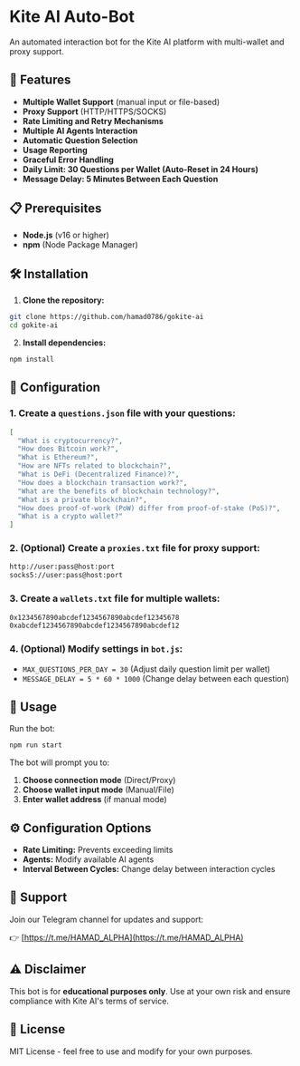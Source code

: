 # Kite AI Auto-Bot

An automated interaction bot for the Kite AI platform with multi-wallet and proxy support.

## 🚀 Features

- **Multiple Wallet Support** (manual input or file-based)
- **Proxy Support** (HTTP/HTTPS/SOCKS)
- **Rate Limiting and Retry Mechanisms**
- **Multiple AI Agents Interaction**
- **Automatic Question Selection**
- **Usage Reporting**
- **Graceful Error Handling**
- **Daily Limit: 30 Questions per Wallet (Auto-Reset in 24 Hours)**
- **Message Delay: 5 Minutes Between Each Question**

## 📋 Prerequisites

- **Node.js** (v16 or higher)
- **npm** (Node Package Manager)

## 🛠️ Installation

1. **Clone the repository:**

```sh
git clone https://github.com/hamad0786/gokite-ai
cd gokite-ai
```

2. **Install dependencies:**

```sh
npm install
```

## 📝 Configuration

### 1. Create a `questions.json` file with your questions:

```json
[
  "What is cryptocurrency?",
  "How does Bitcoin work?",
  "What is Ethereum?",
  "How are NFTs related to blockchain?",
  "What is DeFi (Decentralized Finance)?",
  "How does a blockchain transaction work?",
  "What are the benefits of blockchain technology?",
  "What is a private blockchain?",
  "How does proof-of-work (PoW) differ from proof-of-stake (PoS)?",
  "What is a crypto wallet?"
]
```

### 2. (Optional) Create a `proxies.txt` file for proxy support:

```sh
http://user:pass@host:port
socks5://user:pass@host:port
```

### 3. Create a `wallets.txt` file for multiple wallets:

```sh
0x1234567890abcdef1234567890abcdef12345678
0xabcdef1234567890abcdef1234567890abcdef12
```

### 4. (Optional) Modify settings in `bot.js`:

- `MAX_QUESTIONS_PER_DAY = 30` (Adjust daily question limit per wallet)
- `MESSAGE_DELAY = 5 * 60 * 1000` (Change delay between each question)

## 🚀 Usage

Run the bot:

```sh
npm run start
```

The bot will prompt you to:

1. **Choose connection mode** (Direct/Proxy)
2. **Choose wallet input mode** (Manual/File)
3. **Enter wallet address** (if manual mode)

## ⚙️ Configuration Options

- **Rate Limiting:** Prevents exceeding limits
- **Agents:** Modify available AI agents
- **Interval Between Cycles:** Change delay between interaction cycles

## 📢 Support

Join our Telegram channel for updates and support:

👉 [https://t.me/HAMAD_ALPHA](https://t.me/HAMAD_ALPHA)

## ⚠️ Disclaimer

This bot is for **educational purposes only**. Use at your own risk and ensure compliance with Kite AI's terms of service.

## 📜 License

MIT License - feel free to use and modify for your own purposes.

